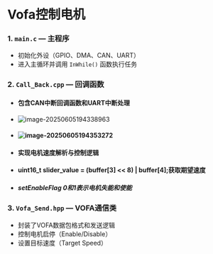# Vofa控制电机

### 1. `main.c` — 主程序

- 初始化外设（GPIO、DMA、CAN、UART）
- 进入主循环并调用 `InWhile()` 函数执行任务

### 2. `Call_Back.cpp` — 回调函数

- #### 包含CAN中断回调函数和UART中断处理

- ![image-20250605194338963](C:\Users\h'j\AppData\Roaming\Typora\typora-user-images\image-20250605194338963.png)

- #### ![image-20250605194353272](C:\Users\h'j\AppData\Roaming\Typora\typora-user-images\image-20250605194353272.png)

- #### 实现电机速度解析与控制逻辑

- #### uint16_t slider_value = (buffer[3] << 8) | buffer[4];获取期望速度

- ##### setEnableFlag 0和1表示电机失能和使能

### 3. `Vofa_Send.hpp` — VOFA通信类

- 封装了VOFA数据包格式和发送逻辑
- 控制电机启停（Enable/Disable）
- 设置目标速度（Target Speed）